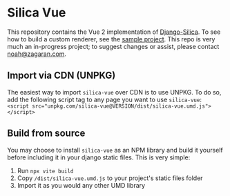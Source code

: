 # Silica Vue

This repository contains the Vue 2 implementation of [Django-Silica](https://www.github.com/zagaran/django-silica). 
To see how to build a custom renderer, see the [sample project](https://www.github.com/sample-django-silica-app). This repo is very much
an in-progress project; to suggest changes or assist, please contact [noah@zagaran.com](mailto:noah@zagaran.com).


## Import via CDN (UNPKG)
The easiest way to import `silica-vue` over CDN is to use UNPKG. To do so, add the following script tag to any page 
you want to use `silica-vue`:
`<script src="unpkg.com/silica-vue@VERSION/dist/silica-vue.umd.js"></script>`


## Build from source
You may choose to install `silica-vue` as an NPM library and build it yourself before including it in your django static files. This is very simple:
1. Run `npx vite build`
2. Copy `/dist/silica-vue.umd.js` to your project's static files folder
3. Import it as you would any other UMD library

